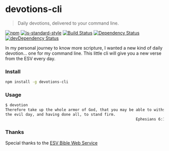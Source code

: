 # devotions-cli

> Daily devotions, delivered to your command line.

[![npm](http://img.shields.io/npm/v/devotions-cli.svg?style=flat)](https://www.npmjs.com/package/devotions-cli)
[![js-standard-style](https://img.shields.io/badge/code%20style-standard-brightgreen.svg?style=flat)](https://github.com/feross/standard)
[![Build Status](https://travis-ci.org/wayneashleyberry/devotions-cli.svg?branch=master)](https://travis-ci.org/wayneashleyberry/devotions-cli)
[![Dependency Status](https://david-dm.org/wayneashleyberry/devotions-cli.svg)](https://david-dm.org/wayneashleyberry/devotions-cli)
[![devDependency Status](https://david-dm.org/wayneashleyberry/devotions-cli/dev-status.svg)](https://david-dm.org/wayneashleyberry/devotions-cli#info=devDependencies)

In my personal journey to know more scripture, I wanted a new kind of daily
devotion... one for my command line. This little cli will give you a new verse
from the ESV every day.

### Install

```sh
npm install -g devotions-cli
```

### Usage

```sh
$ devotion
Therefore take up the whole armor of God, that you may be able to withstand in
the evil day, and having done all, to stand firm.
                                                          Ephesians 6:13 (ESV)
```

### Thanks

Special thanks to the [ESV Bible Web Service](http://www.esvapi.org/)
